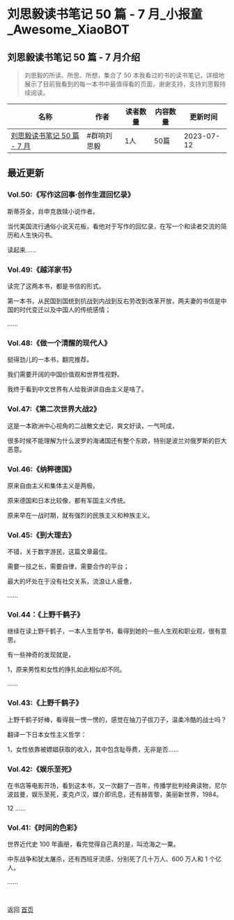 # 刘思毅读书笔记 50 篇 - 7 月_小报童_Awesome_XiaoBOT

## 刘思毅读书笔记 50 篇 - 7 月介绍
> 刘思毅的所读、所思、所想，集合了 50 本我看过的书的读书笔记，详细地展示了目前我看到的每一本书中最值得看的页面，谢谢支持，支持刘思毅持续阅读。  
  


|名称|作者|读者数量|内容数量|更新时间|
|---|---|---|---|---|
|[刘思毅读书笔记 50 篇 - 7 月](https://xiaobot.net/p/liusiyireading?refer=9c3f1c95-a052-465a-9902-f6d75080262a)|#群响刘思毅|1人|50篇|2023-07-12|

## 最近更新
### Vol.50:《写作这回事·创作生涯回忆录》

斯蒂芬金，肖申克救赎小说作者。

当代美国流行通俗小说天花板，看他对于写作的回忆录，在写一个和读者交流的简历和人生快闪书。

读起来......

### Vol.49:《越洋家书》

读完了这两本书，都是书信的形式。

第一本书，从民国到国统到抗战到内战到反右劳改到改革开放，两夫妻的书信是中国的时代变迁以及中国人的传统感情；

......

### Vol.48:《做一个清醒的现代人》

挺得劲儿的一本书，翻完推荐。

我们需要开阔的中国价值观和世界性视野。

我终于看到中文世界有人给我讲讲自由主义是啥了。

### Vol.47:《第二次世界大战2》

这是一本欧洲中心视角的二战散文史记，爽文好读，一气呵成，

很多时候不能理解为什么波罗的海诸国还有整个东欧，特别是波兰对俄罗斯的巨大恶意。

### Vol.46:《纳粹德国》

原来自由主义和集体主义是两极。

原来德国和日本比较像，都有军国主义传统。

原来早在一战时期，就有强烈的民族主义和种族主义。

### Vol.45:《到大理去》

不错，关于数字游民，这篇文章最佳。

需要一技之长，需要自律，需要合作的平台；

最大的坏处在于没有社交关系，流浪让人疲惫，

......

### Vol.44：《上野千鹤子》

继续在读上野千鹤子，一本人生哲学书，看得到她的一些人生观和职业观，很有意思。

有一些神奇的发现就是，

1，原来男性和女性的挣扎如此相似却不同。

......

### Vol.43:《上野千鹤子》

上野千鹤子好棒，看得我一愣一愣的，感觉在抽刀子拔刀子，温柔冷酷的战士吗？

翻译一下日本女性主义哲学：

1，女性依靠被嫖娼获取的收入，其中包含耻辱费，无非是否......

### Vol.42:《娱乐至死》

在书店等电影开场，看到这本书，又一次翻了一百年，传播学批判经典读物，尼尔波兹曼，娱乐至死，麦克卢汉，媒介即讯息，还有赫胥黎，美丽新世界，1984。

12 ......

### Vol.41:《时间的色彩》

世界近代史 100 年画册，看完觉得自己真的是，叫沧海之一粟。

中东战争和犹太屠杀，还有西班牙流感，分别死了几十万人、600 万人和 1 个亿人。

......


<a href="https://github.com/Reno9527/awesome-xiaobot" style="color: white; text-decoration: none;">awesome-xiaobot</a>

返回 [首页](../README.md)
